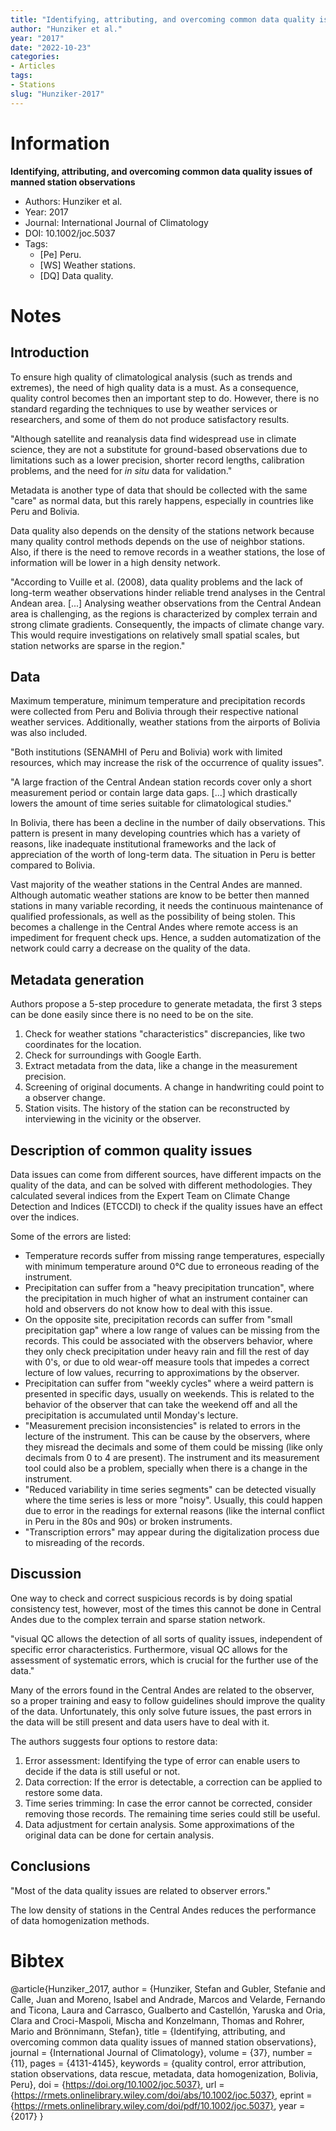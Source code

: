 ```yaml
---
title: "Identifying, attributing, and overcoming common data quality issues of manned station observation"
author: "Hunziker et al."
year: "2017"
date: "2022-10-23"
categories:
- Articles
tags:
- Stations
slug: "Hunziker-2017"
---
```


# Information

**Identifying, attributing, and overcoming common data quality issues of manned
station observations**

- Authors: Hunziker et al.
- Year: 2017
- Journal: International Journal of Climatology
- DOI: 10.1002/joc.5037
- Tags:
    - [Pe] Peru.
    - [WS] Weather stations.
    - [DQ] Data quality.

# Notes

## Introduction

To ensure high quality of climatological analysis (such as trends and extremes),
the need of high quality data is a must. As a consequence, quality control
becomes then an important step to do. However, there is no standard regarding the
techniques to use by weather services or researchers, and some of them do not
produce satisfactory results.

"Although satellite and reanalysis data find widespread use in climate science,
they are not a substitute for ground-based observations due to limitations such
as a lower precision, shorter record lengths, calibration problems, and the need
for _in situ_ data for validation."

Metadata is another type of data that should be collected with the same "care" as
normal data, but this rarely happens, especially in countries like Peru and
Bolivia.

Data quality also depends on the density of the stations network because many
quality control methods depends on the use of neighbor stations. Also, if there
is the need to remove records in a weather stations, the lose of information will
be lower in a high density network.

"According to Vuille et al. (2008), data quality problems and the lack of
long-term weather observations hinder reliable trend analyses in the Central
Andean area. [...] Analysing weather observations from the Central Andean area is
challenging, as the regions is characterized by complex terrain and strong
climate gradients. Consequently, the impacts of climate change vary. This would
require investigations on relatively small spatial scales, but station networks
are sparse in the region."

## Data

Maximum temperature, minimum temperature and precipitation records were collected
from Peru and Bolivia through their respective national weather services.
Additionally, weather stations from the airports of Bolivia was also included.

"Both institutions (SENAMHI of Peru and Bolivia) work with limited resources,
which may increase the risk of the occurrence of quality issues".

"A large fraction of the Central Andean station records cover only a short
measurement period or contain large data gaps. [...] which drastically lowers the
amount of time series suitable for climatological studies."

In Bolivia, there has been a decline in the number of daily observations. This
pattern is present in many developing countries which has a variety of reasons,
like inadequate institutional frameworks and the lack of appreciation of the
worth of long-term data. The situation in Peru is better compared to Bolivia.

Vast majority of the weather stations in the Central Andes are manned. Although
automatic weather stations are know to be better then manned stations in many
variable recording, it needs the continuous maintenance of qualified
professionals, as well as the possibility of being stolen. This becomes
a challenge in the Central Andes where remote access is an impediment for
frequent check ups. Hence, a sudden automatization of the network could carry
a decrease on the quality of the data.

## Metadata generation

Authors propose a 5-step procedure to generate metadata, the first 3 steps can be
done easily since there is no need to be on the site.

1. Check for weather stations "characteristics" discrepancies, like two
   coordinates for the location.
2. Check for surroundings with Google Earth.
3. Extract metadata from the data, like a change in the measurement precision.
4. Screening of original documents. A change in handwriting could point to
   a observer change.
5. Station visits. The history of the station can be reconstructed by
   interviewing in the vicinity or the observer.

## Description of common quality issues

Data issues can come from different sources, have different impacts on the
quality of the data, and can be solved with different methodologies. They
calculated several indices from the Expert Team on Climate Change Detection and
Indices (ETCCDI) to check if the quality issues have an effect over the indices.

Some of the errors are listed:

- Temperature records suffer from missing range temperatures, especially with
  minimum temperature around 0°C due to erroneous reading of the instrument.
- Precipitation can suffer from a "heavy precipitation truncation", where the
  precipitation in much higher of what an instrument container can hold and
  observers do not know how to deal with this issue.
- On the opposite site, precipitation records can suffer from "small
  precipitation gap" where a low range of values can be missing from the records.
  This could be associated with the observers behavior, where they only check
  precipitation under heavy rain and fill the rest of day with 0's, or due to old
  wear-off measure tools that impedes a correct lecture of low values, recurring
  to approximations by the observer.
- Precipitation can suffer from "weekly cycles" where a weird pattern is
  presented in specific days, usually on weekends. This is related to the
  behavior of the observer that can take the weekend off and all the
  precipitation is accumulated until Monday's lecture.
- "Measurement precision inconsistencies" is related to errors in the lecture of
  the instrument. This can be cause by the observers, where they misread the
  decimals and some of them could be missing (like only decimals from 0 to 4 are
  present). The instrument and its measurement tool could also be a problem,
  specially when there is a change in the instrument.
- "Reduced variability in time series segments" can be detected visually where
  the time series is less or more "noisy". Usually, this could happen due to
  error in the readings for external reasons (like the internal conflict in Peru
  in the 80s and 90s) or broken instruments.
- "Transcription errors" may appear during the digitalization process due to
  misreading of the records.

## Discussion

One way to check and correct suspicious records is by doing spatial consistency
test, however, most of the times this cannot be done in Central Andes due to the
complex terrain and sparse station network.

"visual QC allows the detection of all sorts of quality issues, independent of
specific error characteristics. Furthermore, visual QC allows for the assessment
of systematic errors, which is crucial for the further use of the data."

Many of the errors found in the Central Andes are related to the observer, so
a proper training and easy to follow guidelines should improve the quality of the
data. Unfortunately, this only solve future issues, the past errors in the data
will be still present and data users have to deal with it.

The authors suggests four options to restore data:

1. Error assessment: Identifying the type of error can enable users to decide if
   the data is still useful or not.
2. Data correction: If the error is detectable, a correction can be applied to
   restore some data.
3. Time series trimming: In case the error cannot be corrected, consider removing
   those records. The remaining time series could still be useful.
4. Data adjustment for certain analysis. Some approximations of the original data
   can be done for certain analysis.

## Conclusions

"Most of the data quality issues are related to observer errors."

The low density of stations in the Central Andes reduces the performance of data
homogenization methods.

# Bibtex

@article{Hunziker_2017,
    author = {Hunziker, Stefan and Gubler, Stefanie and Calle, Juan and Moreno, Isabel and Andrade, Marcos and Velarde, Fernando and Ticona, Laura and Carrasco, Gualberto and Castellón, Yaruska and Oria, Clara and Croci-Maspoli, Mischa and Konzelmann, Thomas and Rohrer, Mario and Brönnimann, Stefan},
    title = {Identifying, attributing, and overcoming common data quality issues of manned station observations},
    journal = {International Journal of Climatology},
    volume = {37},
    number = {11},
    pages = {4131-4145},
    keywords = {quality control, error attribution, station observations, data rescue, metadata, data homogenization, Bolivia, Peru},
    doi = {https://doi.org/10.1002/joc.5037},
    url = {https://rmets.onlinelibrary.wiley.com/doi/abs/10.1002/joc.5037},
    eprint = {https://rmets.onlinelibrary.wiley.com/doi/pdf/10.1002/joc.5037},
    year = {2017}
}

